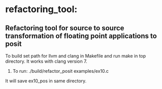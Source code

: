 # refactoring_tool:

## Refactoring tool for source to source transformation of floating point applications to posit

To build set path for llvm and clang in Makefile and run make in top directory.
It works with clang version 7.

1. To run:
    ./build/refactor_posit examples/ex10.c
 
It will save ex10_pos in same directory.

